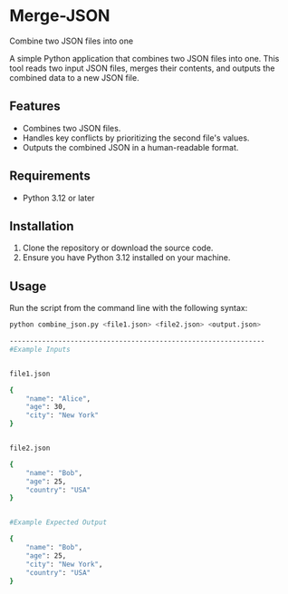 # Merge-JSON
Combine two JSON files into one

A simple Python application that combines two JSON files into one. This tool reads two input JSON files, merges their contents, and outputs the combined data to a new JSON file.

## Features

- Combines two JSON files.
- Handles key conflicts by prioritizing the second file's values.
- Outputs the combined JSON in a human-readable format.

## Requirements

- Python 3.12 or later

## Installation

1. Clone the repository or download the source code.
2. Ensure you have Python 3.12 installed on your machine.

## Usage

Run the script from the command line with the following syntax:

```bash
python combine_json.py <file1.json> <file2.json> <output.json>

---------------------------------------------------------------
#Example Inputs


file1.json

{
    "name": "Alice",
    "age": 30,
    "city": "New York"
}


file2.json

{
    "name": "Bob",
    "age": 25,
    "country": "USA"
}


#Example Expected Output

{
    "name": "Bob",
    "age": 25,
    "city": "New York",
    "country": "USA"
}
